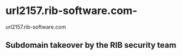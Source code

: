 # url2157.rib-software.com-
url2157.rib-software.com  
## Subdomain takeover by the RIB security team
